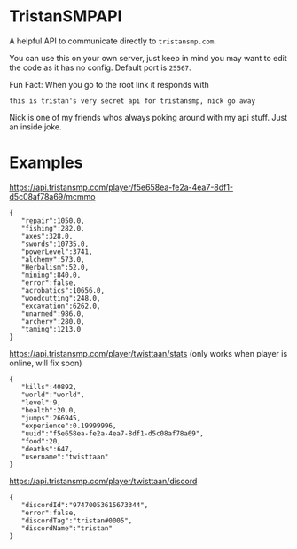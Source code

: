 # TristanSMPAPI

A helpful API to communicate directly to `tristansmp.com`.

You can use this on your own server, just keep in mind you may want to edit the code as it has no config. Default port is `25567`.

Fun Fact: When you go to the root link it responds with
```
this is tristan's very secret api for tristansmp, nick go away
```

Nick is one of my friends whos always poking around with my api stuff. Just an inside joke.

# Examples

https://api.tristansmp.com/player/f5e658ea-fe2a-4ea7-8df1-d5c08af78a69/mcmmo

```
{
   "repair":1050.0,
   "fishing":282.0,
   "axes":328.0,
   "swords":10735.0,
   "powerLevel":3741,
   "alchemy":573.0,
   "Herbalism":52.0,
   "mining":840.0,
   "error":false,
   "acrobatics":10656.0,
   "woodcutting":248.0,
   "excavation":6262.0,
   "unarmed":986.0,
   "archery":280.0,
   "taming":1213.0
}
```

https://api.tristansmp.com/player/twisttaan/stats (only works when player is online, will fix soon)

```
{
   "kills":40892,
   "world":"world",
   "level":9,
   "health":20.0,
   "jumps":266945,
   "experience":0.19999996,
   "uuid":"f5e658ea-fe2a-4ea7-8df1-d5c08af78a69",
   "food":20,
   "deaths":647,
   "username":"twisttaan"
}
```

https://api.tristansmp.com/player/twisttaan/discord

```
{
   "discordId":"97470053615673344",
   "error":false,
   "discordTag":"tristan#0005",
   "discordName":"tristan"
}
```
